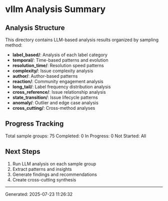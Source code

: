 # vllm Analysis Summary

## Analysis Structure

This directory contains LLM-based analysis results organized by sampling method:

- **label_based/**: Analysis of each label category
- **temporal/**: Time-based patterns and evolution
- **resolution_time/**: Resolution speed patterns
- **complexity/**: Issue complexity analysis
- **author/**: Author-based patterns
- **reaction/**: Community engagement analysis
- **long_tail/**: Label frequency distribution analysis
- **cross_reference/**: Issue relationship analysis
- **state_transition/**: Issue lifecycle patterns
- **anomaly/**: Outlier and edge case analysis
- **cross_cutting/**: Cross-method analyses

## Progress Tracking

Total sample groups: 75
Completed: 0
In Progress: 0
Not Started: All

## Next Steps

1. Run LLM analysis on each sample group
2. Extract patterns and insights
3. Generate findings and recommendations
4. Create cross-cutting synthesis

---
Generated: 2025-07-23 11:26:32
